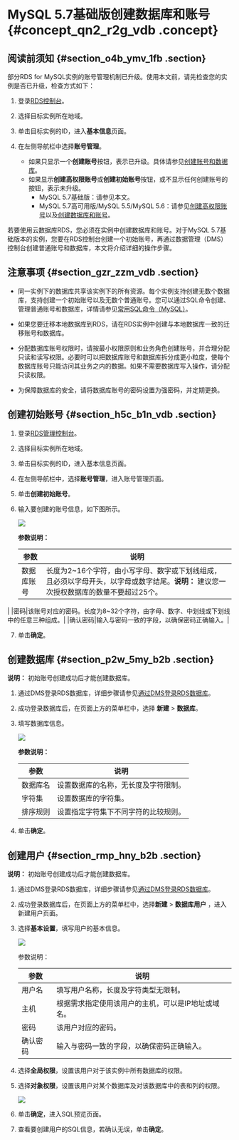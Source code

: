# MySQL 5.7基础版创建数据库和账号 {#concept_qn2_r2g_vdb .concept}

## 阅读前须知 {#section_o4b_ymv_1fb .section}

部分RDS for MySQL实例的账号管理机制已升级。使用本文前，请先检查您的实例是否已升级，检查方式如下：

1.  登录[RDS控制台](https://rdsnext.console.aliyun.com)。
2.  选择目标实例所在地域。
3.  单击目标实例的ID，进入**基本信息**页面。
4.  在左侧导航栏中选择**账号管理**。

    -   如果只显示一个**创建账号**按钮，表示已升级。具体请参见[创建账号和数据库](cn.zh-CN/快速入门MySQL版/初始化配置/创建账号和数据库.md)。
    -   如果显示**创建高权限账号**或**创建初始账号**按钮，或不显示任何创建账号的按钮，表示未升级。
        -   MySQL 5.7基础版：请参见本文。
        -   MySQL 5.7高可用版/MySQL 5.5/MySQL 5.6：请参见[创建高权限账号](https://help.aliyun.com/document_detail/26130.html)以及[创建数据库和账号](https://help.aliyun.com/document_detail/26129.html)。

若要使用云数据库RDS，您必须在实例中创建数据库和账号。对于MySQL 5.7基础版本的实例，您要在RDS控制台创建一个初始账号，再通过数据管理（DMS）控制台创建普通账号和数据库，本文将介绍详细的操作步骤。

## 注意事项 {#section_gzr_zzm_vdb .section}

-   同一实例下的数据库共享该实例下的所有资源。每个实例支持创建无数个数据库，支持创建一个初始账号以及无数个普通账号。您可以通过SQL命令创建、管理普通账号和数据库，详情请参见[常用SQL命令（MySQL）](https://help.aliyun.com/document_detail/43889.html)。

-   如果您要迁移本地数据库到RDS，请在RDS实例中创建与本地数据库一致的迁移账号和数据库。

-   分配数据库账号权限时，请按最小权限原则和业务角色创建账号，并合理分配只读和读写权限。必要时可以把数据库账号和数据库拆分成更小粒度，使每个数据库账号只能访问其业务之内的数据。如果不需要数据库写入操作，请分配只读权限。

-   为保障数据库的安全，请将数据库账号的密码设置为强密码，并定期更换。


## 创建初始账号 {#section_h5c_b1n_vdb .section}

1.  登录[RDS管理控制台](https://rds.console.aliyun.com/)。
2.  选择目标实例所在地域。
3.  单击目标实例的ID，进入基本信息页面。
4.  在左侧导航栏中，选择**账号管理**，进入账号管理页面。
5.  单击**创建初始账号**。
6.  输入要创建的账号信息，如下图所示。

    ![](http://static-aliyun-doc.oss-cn-hangzhou.aliyuncs.com/assets/img/7820/15446720432432_zh-CN.png)

    **参数说明：**

    |参数|说明|
    |--|--|
    |数据库账号|长度为2~16个字符，由小写字母、数字或下划线组成，且必须以字母开头，以字母或数字结尾。**说明：** 建议您一次授权数据库的数量不要超过25个。

|
    |密码|该账号对应的密码。长度为8~32个字符，由字母、数字、中划线或下划线中的任意三种组成。|
    |确认密码|输入与密码一致的字段，以确保密码正确输入。|

7.  单击****确定****。

## 创建数据库 {#section_p2w_5my_b2b .section}

**说明：** 初始账号创建成功后才能创建数据库。

1.  通过DMS登录RDS数据库，详细步骤请参见[通过DMS登录RDS数据库](../../../../cn.zh-CN/用户指南/附录/通过DMS登录RDS数据库.md#)。
2.  成功登录数据库后，在页面上方的菜单栏中，选择 **新建** \> **数据库**。
3.  填写数据库信息。

    ![](http://static-aliyun-doc.oss-cn-hangzhou.aliyuncs.com/assets/img/7820/15446720432435_zh-CN.png)

    **参数说明：**

    |参数|说明|
    |--|--|
    |数据库名|设置数据库的名称，无长度及字符限制。|
    |字符集|设置数据库的字符集。|
    |排序规则|设置指定字符集下不同字符的比较规则。|

4.  单击**确定**。

## 创建用户 {#section_rmp_hny_b2b .section}

**说明：** 初始账号创建成功后才能创建数据库。

1.  通过DMS登录RDS数据库，详细步骤请参见[通过DMS登录RDS数据库](../../../../cn.zh-CN/用户指南/附录/通过DMS登录RDS数据库.md#)。
2.  成功登录数据库后，在页面上方的菜单栏中，选择**新建** \> **数据库用户** ，进入新建用户页面。
3.  选择**基本设置**，填写用户的基本信息。

    ![](http://static-aliyun-doc.oss-cn-hangzhou.aliyuncs.com/assets/img/7820/15446720442438_zh-CN.png)

    参数说明：

    |参数|说明|
    |--|--|
    |用户名|填写用户名称，长度及字符类型无限制。|
    |主机|根据需求指定使用该用户的主机，可以是IP地址或域名。|
    |密码|该用户对应的密码。|
    |确认密码|输入与密码一致的字段，以确保密码正确输入。|

4.  选择**全局权限**，设置该用户对于该实例中所有数据库的权限。
5.  选择**对象权限**，设置该用户对某个数据库及对该数据库中的表和列的权限。

    ![](http://static-aliyun-doc.oss-cn-hangzhou.aliyuncs.com/assets/img/7820/15446720442439_zh-CN.png)

6.  单击**确定**，进入SQL预览页面。
7.  查看要创建用户的SQL信息，若确认无误，单击**确定**。


